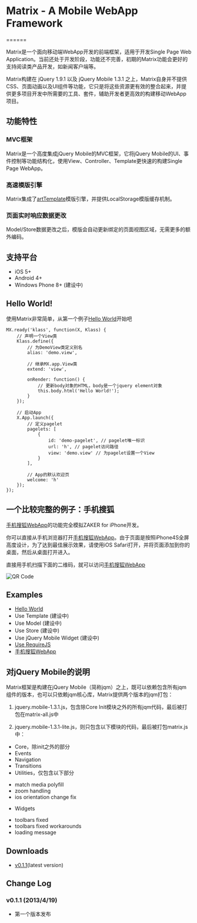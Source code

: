 # Matrix - A Mobile WebApp Framework
======

Matrix是一个面向移动端WebApp开发的前端框架，适用于开发Single Page Web Application。当前还处于开发阶段，功能还不完善，初期的Matrix功能会更好的支持阅读类产品开发，如新闻客户端等。

Matrix构建在 jQuery 1.9.1 以及 jQuery Mobile 1.3.1 之上，Matrix自身并不提供CSS、页面动画以及UI组件等功能，它只是将这些资源更有效的整合起来，并提供更多项目开发中所需要的工具、套件，辅助开发者更高效的构建移动WebApp项目。

## 功能特性

### MVC框架
Matrix是一个高度集成jQuery Mobile的MVC框架，它将jQuery Mobile的UI、事件控制等功能结构化，使用View、Controller、Template更快速的构建Single Page WebApp。

### 高速模版引擎
Matrix集成了[artTemplate](https://github.com/aui/artTemplate)模版引擎，并提供LocalStorage模版缓存机制。

### 页面实时响应数据更改
Model/Store数据更改之后，模版会自动更新绑定的页面视图区域，无需更多的额外编码。

## 支持平台

* iOS 5+
* Android 4+
* Windows Phone 8+ (建设中)

## Hello World!

使用Matrix非常简单，从第一个例子[Hello World](https://github.com/mxjs/matrix/tree/master/examples/helloworld/ "Example")开始吧

```
MX.ready('klass', function(X, Klass) {
    // 声明一个View类
    Klass.define({
        // 为DemoView类定义别名
        alias: 'demo.view',

        // 继承MX.app.View类
        extend: 'view',

        onRender: function() {
            // 更新body对象的HTML，body是一个jquery element对象
            this.body.html('Hello World!');
        }
    });

    // 启动App
    X.App.launch({
        // 定义pagelet
        pagelets: [
            {
                id: 'demo-pagelet', // pagelet唯一标识
                url: 'h', // pagelet访问路径
                view: 'demo.view' // 为pagelet设置一个View
            }
        ],

        // App的默认欢迎页
        welcome: 'h'
    });
});
```

## 一个比较完整的例子：手机搜狐

[手机搜狐WebApp](http://h5.m.sohu.com/matrix/v4/examples/msohu/index.html "手机搜狐（向Zaker致敬）")的功能完全模拟ZAKER for iPhone开发。

你可以直接从手机浏览器打开[手机搜狐WebApp](http://h5.m.sohu.com/matrix/v4/examples/msohu/index.html "手机搜狐（向Zaker致敬）")。由于页面是按照iPhone4S全屏高度设计，为了达到最佳展示效果，请使用iOS Safari打开，并将页面添加到你的桌面，然后从桌面打开进入。

直接用手机扫描下面的二维码，就可以访问[手机搜狐WebApp](http://h5.m.sohu.com/matrix/v4/examples/msohu/index.html "手机搜狐（向Zaker致敬）")

![QR Code](https://raw.github.com/mxjs/matrix/master/examples/msohu/qrcode.png "二维码")

## Examples

* [Hello World](http://mxjs.github.io/matrix/dev/examples/helloworld/index.html "Hello World")
* Use Template (建设中)
* Use Model (建设中)
* Use Store (建设中)
* Use jQuery Mobile Widget (建设中)
* [Use RequireJS](http://mxjs.github.io/matrix/dev/examples/requirejs/index.html "Hello RequireJS")
* [手机搜狐WebApp](http://h5.m.sohu.com/matrix/v4/examples/msohu/index.html "手机搜狐（向Zaker致敬）")

## 对jQuery Mobile的说明
Matrix框架是构建在jQuery Mobile（简称jqm）之上，既可以依赖包含所有jqm组件的版本，也可以只依赖jqm核心库，Matrix提供两个版本的jqm打包：

1. jquery.mobile-1.3.1.js，包含除Core Init模块之外的所有jqm代码，最后被打包在matrix-all.js中

2. jquery.mobile-1.3.1-lite.js，则只包含以下模块的代码，最后被打包matrix.js中：
 * Core，除init之外的部分
 * Events
 * Navigation
 * Transitions
 * Utilities，仅包含以下部分
  - match media polyfill
  - zoom handling
  - ios orientation change fix
 * Widgets
  - toolbars fixed
  - toolbars fixed workarounds
  - loading message

## Downloads

* [v0.1.1](http://mxjs.github.io/matrix/tags/matrix-0.1.1.zip "matrix-0.1.1.zip")(latest version)

## Change Log

### v0.1.1 (2013/4/19)

* 第一个版本发布

